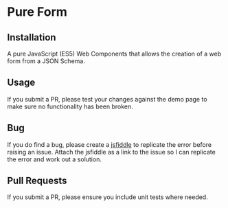 # Pure Form

## Installation

A pure JavaScript (ES5) Web Components that allows the creation of a web form from a JSON Schema.

## Usage

If you submit a PR, please test your changes against the demo page to make sure no functionality has been broken.

## Bug

If you do find a bug, please create a [jsfiddle](https://jsfiddle.net) to replicate the error before raising an issue. Attach the jsfiddle as a link to the issue so I can replicate the error and work out a solution.

## Pull Requests

If you submit a PR, please ensure you include unit tests where needed.